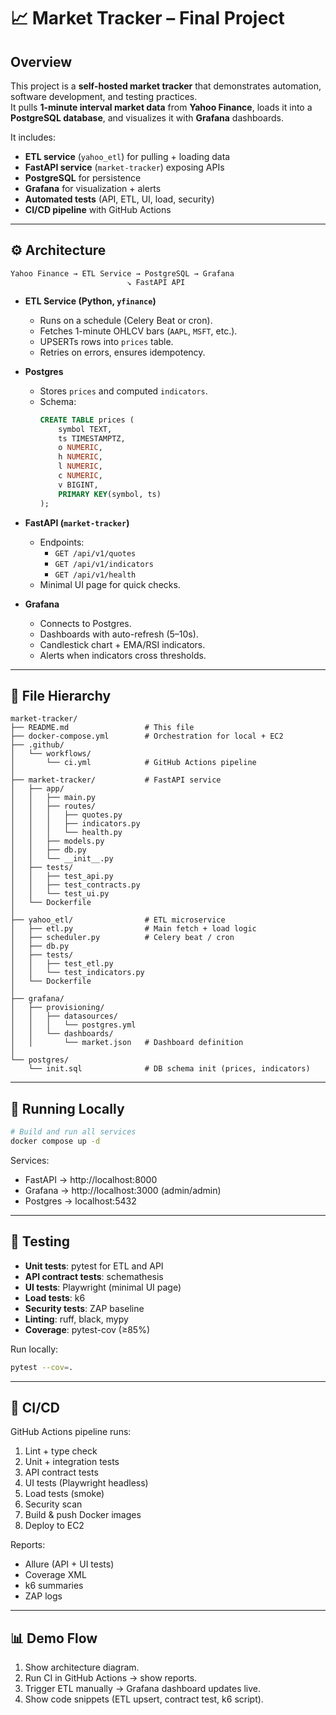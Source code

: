 # 📈 Market Tracker – Final Project

## Overview
This project is a **self-hosted market tracker** that demonstrates automation, software development, and testing practices.  
It pulls **1-minute interval market data** from **Yahoo Finance**, loads it into a **PostgreSQL database**, and visualizes it with **Grafana** dashboards.  

It includes:
- **ETL service** (`yahoo_etl`) for pulling + loading data
- **FastAPI service** (`market-tracker`) exposing APIs
- **PostgreSQL** for persistence
- **Grafana** for visualization + alerts
- **Automated tests** (API, ETL, UI, load, security)
- **CI/CD pipeline** with GitHub Actions

---

## ⚙️ Architecture

```
Yahoo Finance → ETL Service → PostgreSQL → Grafana
                          ↘ FastAPI API
```

- **ETL Service (Python, `yfinance`)**
  - Runs on a schedule (Celery Beat or cron).
  - Fetches 1-minute OHLCV bars (`AAPL`, `MSFT`, etc.).
  - UPSERTs rows into `prices` table.
  - Retries on errors, ensures idempotency.

- **Postgres**
  - Stores `prices` and computed `indicators`.
  - Schema:
    ```sql
    CREATE TABLE prices (
        symbol TEXT,
        ts TIMESTAMPTZ,
        o NUMERIC,
        h NUMERIC,
        l NUMERIC,
        c NUMERIC,
        v BIGINT,
        PRIMARY KEY(symbol, ts)
    );
    ```

- **FastAPI (`market-tracker`)**
  - Endpoints:
    - `GET /api/v1/quotes`
    - `GET /api/v1/indicators`
    - `GET /api/v1/health`
  - Minimal UI page for quick checks.

- **Grafana**
  - Connects to Postgres.
  - Dashboards with auto-refresh (5–10s).
  - Candlestick chart + EMA/RSI indicators.
  - Alerts when indicators cross thresholds.

---

## 📂 File Hierarchy

```
market-tracker/
├── README.md                 # This file
├── docker-compose.yml        # Orchestration for local + EC2
├── .github/
│   └── workflows/
│       └── ci.yml            # GitHub Actions pipeline
│
├── market-tracker/           # FastAPI service
│   ├── app/
│   │   ├── main.py
│   │   ├── routes/
│   │   │   ├── quotes.py
│   │   │   ├── indicators.py
│   │   │   └── health.py
│   │   ├── models.py
│   │   ├── db.py
│   │   └── __init__.py
│   ├── tests/
│   │   ├── test_api.py
│   │   ├── test_contracts.py
│   │   └── test_ui.py
│   └── Dockerfile
│
├── yahoo_etl/                # ETL microservice
│   ├── etl.py                # Main fetch + load logic
│   ├── scheduler.py          # Celery beat / cron
│   ├── db.py
│   ├── tests/
│   │   ├── test_etl.py
│   │   └── test_indicators.py
│   └── Dockerfile
│
├── grafana/
│   ├── provisioning/
│   │   ├── datasources/
│   │   │   └── postgres.yml
│   │   └── dashboards/
│   │       └── market.json   # Dashboard definition
│
└── postgres/
    └── init.sql              # DB schema init (prices, indicators)
```

---

## 🚀 Running Locally

```bash
# Build and run all services
docker compose up -d
```

Services:
- FastAPI → http://localhost:8000  
- Grafana → http://localhost:3000 (admin/admin)  
- Postgres → localhost:5432  

---

## 🧪 Testing

- **Unit tests**: pytest for ETL and API
- **API contract tests**: schemathesis
- **UI tests**: Playwright (minimal UI page)
- **Load tests**: k6
- **Security tests**: ZAP baseline
- **Linting**: ruff, black, mypy
- **Coverage**: pytest-cov (≥85%)

Run locally:
```bash
pytest --cov=.
```

---

## 🔄 CI/CD

GitHub Actions pipeline runs:
1. Lint + type check
2. Unit + integration tests
3. API contract tests
4. UI tests (Playwright headless)
5. Load tests (smoke)
6. Security scan
7. Build & push Docker images
8. Deploy to EC2

Reports:
- Allure (API + UI tests)
- Coverage XML
- k6 summaries
- ZAP logs

---

## 📊 Demo Flow

1. Show architecture diagram.  
2. Run CI in GitHub Actions → show reports.  
3. Trigger ETL manually → Grafana dashboard updates live.  
4. Show code snippets (ETL upsert, contract test, k6 script).  
